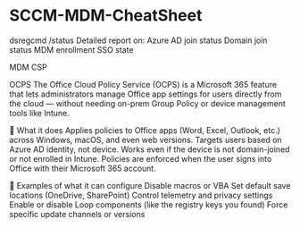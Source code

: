 # SCCM-MDM-CheatSheet

dsregcmd /status
Detailed report on:
Azure AD join status
Domain join status
MDM enrollment
SSO state


MDM CSP 


OCPS
The Office Cloud Policy Service (OCPS) is a Microsoft 365 feature that lets administrators manage Office app settings for users directly from the cloud — without needing on-prem Group Policy or device management tools like Intune.

🧭 What it does
Applies policies to Office apps (Word, Excel, Outlook, etc.) across Windows, macOS, and even web versions.
Targets users based on Azure AD identity, not device.
Works even if the device is not domain-joined or not enrolled in Intune.
Policies are enforced when the user signs into Office with their Microsoft 365 account.

🔧 Examples of what it can configure
Disable macros or VBA
Set default save locations (OneDrive, SharePoint)
Control telemetry and privacy settings
Enable or disable Loop components (like the registry keys you found)
Force specific update channels or versions
